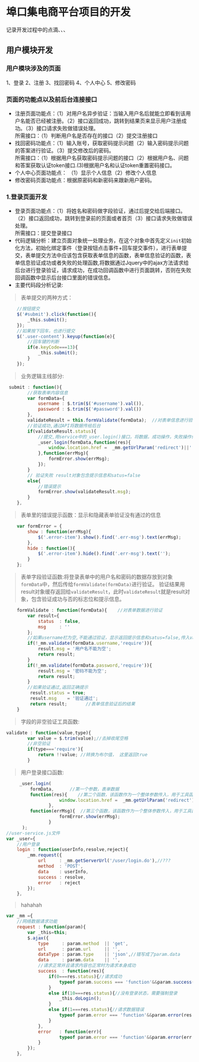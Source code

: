 # 埠口集电商平台项目的开发
记录开发过程中的点滴、、、
## 用户模块开发
### 用户模块涉及的页面
1、登录 2、注册 3、找回密码 4、个人中心 5、修改密码
### 页面的功能点以及前后台连接接口
- 注册页面功能点：（1）对用户名异步验证：当输入用户名后就能立即看到该用户名能否已经被注册。（2）接口返回成功，跳转到结果页来显示用户注册成功。（3）接口请求失败做错误处理。  
所需接口：（1）判断用户名是否存在的接口（2）提交注册接口  
- 找回密码功能点：（1）输入账号，获取密码提示问题（2）输入密码提示问题的答案进行验证。（3）提交修改后的密码。  
所需接口：（1）根据用户名获取密码提示问题的接口（2）根据用户名、问题和答案获取认证token接口.(3)根据用户名和认证token重置密码接口。  
- 个人中心页面功能点：
（1）显示个人信息（2）修改个人信息  
- 修改密码页面功能点：根据原密码和新密码来跟新用户密码。
### 1.登录页面开发  
- 登录页面功能点：（1）将姓名和密码做字段验证，通过后提交给后端接口。（2）接口返回成功，跳转到登录前的页面或者首页（3）接口请求失败做错误处理。  
所需接口：提交登录接口  
- 代码逻辑分析：建立页面对象统一处理业务，在这个对象中首先定义`init`初始化方法，初始化绑定事件（登录按钮点击事件+回车提交事件），进行表单提交，表单提交方法中应该包含获取表单信息的函数，表单信息验证的函数，表单信息验证成功或者失败的处理函数,将数据通过Jquery中的ajax方法请求给后台进行登录验证，请求成功，在成功回调函数中进行页面跳转，否则在失败回调函数中显示后台接口里面的错误信息。
- 主要代码段分析记录:
> 表单提交的两种方式：  
````js
    //按钮提交
    $('#submit').click(function(){
        _this.submit();
    });
    //如果按下回车，也进行提交
    $('.user-content').keyup(function(e){
        //回车键的判断
        if(e.keyCode===13){
            _this.submit();
        }
    });
````
> 业务逻辑主线部分: 
````js
 submit : function(){
        //获取表单内容信息
        var formData={
            username : $.trim($('#username').val()),
            password : $.trim($('#password').val())
        },
        validateResult = this.formValidate(formData);  //对表单信息进行验证,此处为表单验证结果，验证返回的是reslut对象
        //验证成功,通过API将数据传给后台
        if(validateResult.status){
            //提交,用service中的_user.login()接口，将数据，成功操作，失败操作传给后台
            _user.login(formData,function(res){
                window.location.href =  _mm.getUrlParam('redirect')||'./index.html';
            },function(errMsg){
                formError.show(errMsg);
            });
        }
        // 验证失败 result对象包含提示信息和satus=false
        else{
            //错误提示
            formError.show(validateResult.msg);
        }
    },
   ````
> 表单里的错误提示函数：显示和隐藏表单验证没有通过的信息
````js
    var formError = {
        show : function(errMsg){
            $('.error-item').show().find('.err-msg').text(errMsg);
        },
        hide : function(){
            $('.error-item').hide().find('.err-msg').text('');
        }
    };
````
> 表单字段验证函数:将登录表单中的用户名和密码的数据存放到对象`formData`中，然后传给`formValidate(formData)`进行验证。
> 验证结果用result对象缓存返回给`validateResult`，此时`validateResult`就是result对象，包含验证成功与否的标志位和提示信息。
````js
    formValidate : function(formData){    //对表单数据进行验证
        var result={
            status  : false,
            msg     : ''
        };
        //如果username栏为空,不能通过验证，显示返回提示信息和satus=false,传入validateResult,其值就是result对象
        if(!_mm.validate(formData.username,'require')){
            result.msg = '用户名不能为空';
            return result;
        }
        if(!_mm.validate(formData.password,'require')){
            result.msg = '密码不能为空';
            return result;
        } 
        //如果验证通过,返回正确提示
         result.status = true;
         result.msg    = '验证通过';
         return result;       //表单信息验证后的结果
    }
````
> 字段的非空验证工具函数:
````js
validate : function(value,type){ 
        var value = $.trim(value);//去掉收尾空格
        //非空验证
        if(type==='require'){
            return !!value; //转换为布尔值， 这里返回true
        }
````
> 用户登录接口函数:
````js
     _user.login(
         formData,      //第一个参数，表单数据
         function(res){    //第二个函数，该函数作为一个整体参数传入，用于工具函数`_mm.request`中的成功回调函数
                    window.location.href =  _mm.getUrlParam('redirect')||'./index.html';
                },
         function(errMsg){  //第三个函数，该函数作为一个整体参数传入，用于工具函数`_mm.request`中的失败回调函数
                    formError.show(errMsg);
                }
      );
//user-service.js文件
var _user={
    //用户登录
    login : function(userInfo,resolve,reject){
        _mm.request({
            url     : _mm.getServerUrl('/user/login.do'),//???
            method  : 'POST',
            data    : userInfo,
            success : resolve,
            error   : reject
        });
    },
````
> hahahah
````js
var _mm ={
    //网络数据请求功能
    request : function(param){
        var _this=this;
        $.ajax({
            type     : param.method  || 'get',
            url      : param.url     || '',
            dataType : param.type    || 'json',//错写成了param.data
            data     : param.data    || '',
            //请求正常并且请求内容也正常时为请求本身成功
            success  : function(res){
                if(0===res.status){//请求成功
                    typeof param.success === 'function'&&param.success(res.data,res.msg);
                }
                else if(10===res.status){//没有登录状态，需要强制登录
                    _this.doLogin();
                }
                else if(1===res.status){//请求数据错误
                    typeof param.error === 'function'&&param.error(res.msg);
                }
            },
            error   : function(err){
                    typeof param.error === 'function'&&param.error(err.statusText);
            }
        });
    },
````



